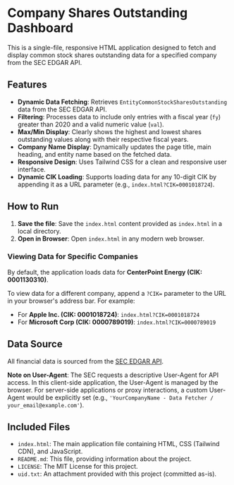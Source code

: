# Company Shares Outstanding Dashboard

This is a single-file, responsive HTML application designed to fetch and display common stock shares outstanding data for a specified company from the SEC EDGAR API.

## Features

*   **Dynamic Data Fetching**: Retrieves `EntityCommonStockSharesOutstanding` data from the SEC EDGAR API.
*   **Filtering**: Processes data to include only entries with a fiscal year (`fy`) greater than 2020 and a valid numeric value (`val`).
*   **Max/Min Display**: Clearly shows the highest and lowest shares outstanding values along with their respective fiscal years.
*   **Company Name Display**: Dynamically updates the page title, main heading, and entity name based on the fetched data.
*   **Responsive Design**: Uses Tailwind CSS for a clean and responsive user interface.
*   **Dynamic CIK Loading**: Supports loading data for any 10-digit CIK by appending it as a URL parameter (e.g., `index.html?CIK=0001018724`).

## How to Run

1.  **Save the file**: Save the `index.html` content provided as `index.html` in a local directory.
2.  **Open in Browser**: Open `index.html` in any modern web browser.

### Viewing Data for Specific Companies

By default, the application loads data for **CenterPoint Energy (CIK: 0001130310)**.

To view data for a different company, append a `?CIK=` parameter to the URL in your browser's address bar. For example:

*   For **Apple Inc. (CIK: 0001018724)**: `index.html?CIK=0001018724`
*   For **Microsoft Corp (CIK: 0000789019)**: `index.html?CIK=0000789019`

## Data Source

All financial data is sourced from the [SEC EDGAR API](https://www.sec.gov/edgar/sec-api-documentation).

**Note on User-Agent**: The SEC requests a descriptive User-Agent for API access. In this client-side application, the User-Agent is managed by the browser. For server-side applications or proxy interactions, a custom User-Agent would be explicitly set (e.g., `'YourCompanyName - Data Fetcher / your_email@example.com'`).

## Included Files

*   `index.html`: The main application file containing HTML, CSS (Tailwind CDN), and JavaScript.
*   `README.md`: This file, providing information about the project.
*   `LICENSE`: The MIT License for this project.
*   `uid.txt`: An attachment provided with this project (committed as-is).